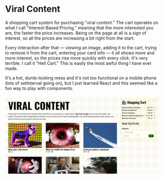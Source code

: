 # Viral Content

A shopping cart system for purchasing "viral content." The cart operates on what I call "Interest-Based Pricing," meaning that the more interested you are, the faster the price increases. Being on the page at all is a sign of interest, so all the prices are increasing a bit right from the start. 

Every interaction after that — viewing an image, adding it to the cart, trying to remove it from the cart, entering your card info — it all shows more and more interest, so the prices rise more quickly with every click. It's very terrible. I call it "Hell Cart." This is easily the most awful thing I have ever made.

It's a hot, dumb-looking mess and it's not too functional on a mobile phone (lots of setInterval going on), but I just learned React and this seemed like a fun way to play with components.

![Viral Content](./src/img/screenshot.JPG)